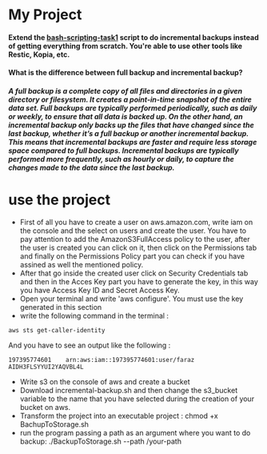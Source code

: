 # My Project
#### Extend the [bash-scripting-task1](https://github.com/farazfaraz/bash-scripting-task1) script to do incremental backups instead of getting everything from scratch. You're able to use other tools like Restic, Kopia, etc.
#### What is the difference between full backup and incremental backup?
##### A full backup is a complete copy of all files and directories in a given directory or filesystem. It creates a point-in-time snapshot of the entire data set. Full backups are typically performed periodically, such as daily or weekly, to ensure that all data is backed up. On the other hand, an incremental backup only backs up the files that have changed since the last backup, whether it’s a full backup or another incremental backup. This means that incremental backups are faster and require less storage space compared to full backups. Incremental backups are typically performed more frequently, such as hourly or daily, to capture the changes made to the data since the last backup.

# use the project
* First of all you have to create a user on aws.amazon.com, write iam on the console and the select on users and create the user. You have to pay attention to add the AmazonS3FullAccess policy to the user, after the user is created you can click on it, then click on the Permissions tab and finally on the Permissions Policy part you can check if you have assined as well the mentioned policy.
* After that go inside the created user click on Security Credentials tab and then in the Acces Key part you have to generate the key, in this way you have Access Key ID and Secret Access Key. 
* Open your terminal and write 'aws configure'. You must use the key generated in this section
* write the following command in the terminal :
```
aws sts get-caller-identity
```
And you have to see an output like the following :
```
197395774601    arn:aws:iam::197395774601:user/faraz   AIDH3FLSYYUI2YAQVBL4L
```
* Write s3 on the console of aws and create a bucket
* Download incremental-backup.sh and then change the s3_bucket variable to the name that you have selected during the creation of your bucket on aws.
* Transform the project into an executable project : chmod +x BachupToStorage.sh
* run the program passing a path as an argument where you want to do backup: ./BackupToStorage.sh --path /your-path
